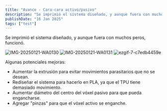 ```yaml
---
title: "Avance - Cara-cara activo/pasivo"
description: "Se imprimió el sistema diseñado, y aunque fuera con muchos peros, funcionó."
publishDate: "16 Jan 2025"
tags: ["test"]
---
```


Se imprimió el sistema diseñado, y aunque fuera con muchos peros, funcionó.

![IMG-20250121-WA0130](https://github.com/user-attachments/assets/e00d54ae-552b-4623-99c2-8c2db6577af8)
![IMG-20250121-WA0131](https://github.com/user-attachments/assets/c0b135d1-38c1-4ac8-852a-31e3f19539be)
![ezgif-7-c7edb4459e](https://github.com/user-attachments/assets/bb7b6a54-f495-4dbb-93fa-0a5ab2e1250b)





Algunas potenciales mejoras:

- Aumentar la extrusión para evitar movimientos parasitarios que no se desean.
- Rediseñar el sistema para hacerlo en PLA, ya que el TPU tiene demasiado movimiento.
- Aumentar diámetro del centro del vóxel pasivo para que pueda engancharse.
- Agregar "pinzas" para que el vóxel activo se enganche. 
